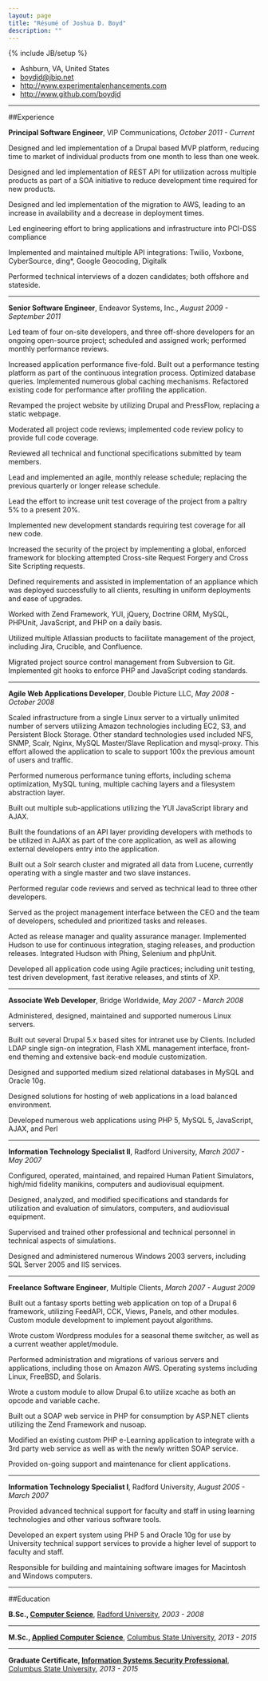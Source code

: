 ```yaml
---
layout: page
title: "Résumé of Joshua D. Boyd"
description: ""
---
```

{% include JB/setup %}

- Ashburn, VA, United States
- <boydjd@jbip.net>
- <http://www.experimentalenhancements.com>
- <http://www.github.com/boydjd>




---

##Experience

**Principal Software Engineer**, VIP Communications, *October 2011 - Current*


Designed and led implementation of a Drupal based MVP platform, reducing time to market of individual products from one month to less than one week.

Designed and led implementation of REST API for utilization across multiple products as part of a SOA initiative to reduce development time required for new products.

Designed and led implementation of the migration to AWS, leading to an increase in availability and a decrease in deployment times.

Led engineering effort to bring applications and infrastructure into PCI-DSS compliance

Implemented and maintained multiple API integrations: Twilio, Voxbone, CyberSource, ding*, Google Geocoding, Digitalk

Performed technical interviews of a dozen candidates; both offshore and stateside.

---

**Senior Software Engineer**, Endeavor Systems, Inc., *August 2009 - September 2011*


Led team of four on-site developers, and three off-shore developers for an ongoing open-source project; scheduled and assigned work; performed monthly performance reviews.

Increased application performance five-fold. Built out a performance testing platform as part of the continuous integration process. Optimized database queries. Implemented numerous global caching mechanisms. Refactored existing code for performance after profiling the application.

Revamped the project website by utilizing Drupal and PressFlow, replacing a static webpage.

Moderated all project code reviews; implemented code review policy to provide full code coverage.

Reviewed all technical and functional specifications submitted by team members.

Lead and implemented an agile, monthly release schedule; replacing the previous quarterly or longer release schedule.

Lead the effort to increase unit test coverage of the project from a paltry 5% to a present 20%.

Implemented new development standards requiring test coverage for all new code.

Increased the security of the project by implementing a global, enforced framework for blocking attempted Cross-site Request Forgery and Cross Site Scripting requests.

Defined requirements and assisted in implementation of an appliance which was deployed successfully to all clients, resulting in uniform deployments and ease of upgrades.

Worked with Zend Framework, YUI, jQuery, Doctrine ORM, MySQL, PHPUnit, JavaScript, and PHP on a daily basis.

Utilized multiple Atlassian products to facilitate management of the project, including Jira, Crucible, and Confluence.

Migrated project source control management from Subversion to Git. Implemented git hooks to enforce PHP and JavaScript coding standards.

---

**Agile Web Applications Developer**, Double Picture LLC, *May 2008 - October 2008*


Scaled infrastructure from a single Linux server to a virtually unlimited number of servers utilizing Amazon technologies including EC2, S3, and Persistent Block Storage. Other standard technologies used included NFS, SNMP, Scalr, Nginx, MySQL Master/Slave Replication and mysql-proxy. This effort allowed the application to scale to support 100x the previous amount of users and traffic.

Performed numerous performance tuning efforts, including schema optimization, MySQL tuning, multiple caching layers and a filesystem abstraction layer.

Built out multiple sub-applications utilizing the YUI JavaScript library and AJAX.

Built the foundations of an API layer providing developers with methods to be utilized in AJAX as part of the core application, as well as allowing external developers entry into the application.

Built out a Solr search cluster and migrated all data from Lucene, currently operating with a single master and two slave instances.

Performed regular code reviews and served as technical lead to three other developers.

Served as the project management interface between the CEO and the team of developers, scheduled and prioritized tasks and releases.

Acted as release manager and quality assurance manager. Implemented Hudson to use for continuous integration, staging releases, and production releases. Integrated Hudson with Phing, Selenium and phpUnit.

Developed all application code using Agile practices; including unit testing, test driven development, fast iterative releases, and stints of XP.

---

**Associate Web Developer**, Bridge Worldwide, *May 2007 - March 2008*


Administered, designed, maintained and supported numerous Linux servers.

Built out several Drupal 5.x based sites for intranet use by Clients. Included LDAP single sign-on integration, Flash XML management interface, front-end theming and extensive back-end module customization.

Designed and supported medium sized relational databases in MySQL and Oracle 10g.

Designed solutions for hosting of web applications in a load balanced environment.

Developed numerous web applications using PHP 5, MySQL 5, JavaScript, AJAX, and Perl

---

**Information Technology Specialist II**, Radford University, *March 2007 - May 2007*


Configured, operated, maintained, and repaired Human Patient Simulators, high/mid fidelity manikins, computers and audiovisual equipment.

Designed, analyzed, and modified specifications and standards for utilization and evaluation of simulators, computers, and audiovisual equipment.

Supervised and trained other professional and technical personnel in technical aspects of simulations.

Designed and administered numerous Windows 2003 servers, including SQL Server 2005 and IIS services.

---

**Freelance Software Engineer**, Multiple Clients, *March 2007 - August 2009*


Built out a fantasy sports betting web application on top of a Drupal 6 framework, utilizing FeedAPI, CCK, Views, Panels, and other modules. Custom module development to implement
payout algorithms.

Wrote custom Wordpress modules for a seasonal theme switcher, as well as a current weather applet/module.

Performed administration and migrations of various servers and applications, including those on Amazon AWS. Operating systems including Linux, FreeBSD, and Solaris.

Wrote a custom module to allow Drupal 6.to utilize xcache as both an opcode and variable cache.

Built out a SOAP web service in PHP for consumption by ASP.NET clients utilizing the Zend Framework and nusoap.

Modified an existing custom PHP e-Learning application to integrate with a 3rd party web service as well as with the newly written SOAP service.

Provided on-going support and maintenance for client applications.

---

**Information Technology Specialist I**, Radford University, *August 2005 - March 2007*


Provided advanced technical support for faculty and staff in using learning technologies and other various software tools.

Developed an expert system using PHP 5 and Oracle 10g for use by University technical support services to provide a higher level of support to faculty and staff.

Responsible for building and maintaining software images for Macintosh and Windows computers.

---

##Education

**B.Sc., [Computer Science](https://www.radford.edu/content/csat/home/itec/programs/computer-science/software-engineering.html)**, [Radford University](https://www.radford.edu), *2003 - 2008*




---

**M.Sc., [Applied Computer Science](https://academics.columbusstate.edu/catalogs/current/reqs/cobcs_msapcompsci.php)**, [Columbus State University](https://www.columbusstate.edu), *2013 - 2015*




---

**Graduate Certificate, [Information Systems Security Professional](https://cs.columbusstate.edu/curriculum/grad_certs_info_sys_security.php)**, [Columbus State University](https://www.columbusstate.edu), *2013 - 2015*

